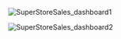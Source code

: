 
![SuperStoreSales_dashboard1](https://github.com/direct2subhajit/Power_BI_Projects/assets/40147428/6935e457-7f8c-4658-ad24-019405f3d36f)


![SuperStoreSales_dashboard2](https://github.com/direct2subhajit/Power_BI_Projects/assets/40147428/bc118b9d-8228-4755-91b8-453335307263)
